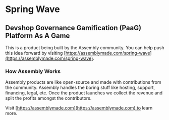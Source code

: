 # Spring Wave

## Devshop Governance Gamification (PaaG) Platform As A Game

This is a product being built by the Assembly community. You can help push this idea forward by visiting [https://assemblymade.com/spring-wave](https://assemblymade.com/spring-wave).

### How Assembly Works

Assembly products are like open-source and made with contributions from the community. Assembly handles the boring stuff like hosting, support, financing, legal, etc. Once the product launches we collect the revenue and split the profits amongst the contributors.

Visit [https://assemblymade.com](https://assemblymade.com) to learn more.
